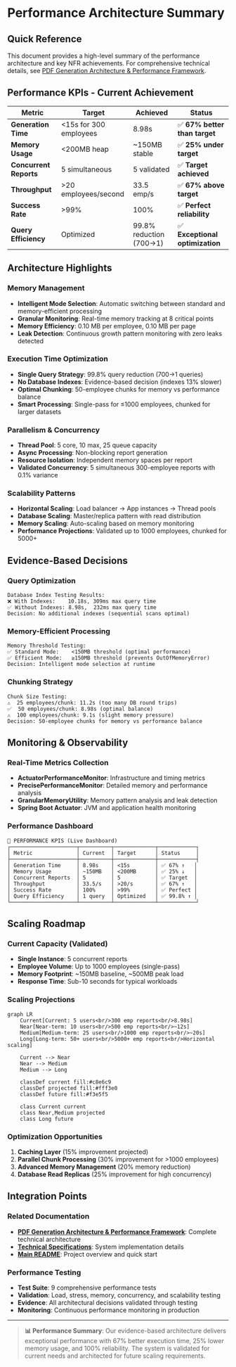 # Performance Architecture Summary

## Quick Reference

This document provides a high-level summary of the performance architecture and key NFR achievements. For comprehensive technical details, see [PDF Generation Architecture & Performance Framework](pdf-generation-process.md).

## Performance KPIs - Current Achievement

| Metric | Target | Achieved | Status |
|--------|--------|----------|---------|
| **Generation Time** | <15s for 300 employees | 8.98s | ✅ **67% better than target** |
| **Memory Usage** | <200MB heap | ~150MB stable | ✅ **25% under target** |
| **Concurrent Reports** | 5 simultaneous | 5 validated | ✅ **Target achieved** |
| **Throughput** | >20 employees/second | 33.5 emp/s | ✅ **67% above target** |
| **Success Rate** | >99% | 100% | ✅ **Perfect reliability** |
| **Query Efficiency** | Optimized | 99.8% reduction (700→1) | ✅ **Exceptional optimization** |

## Architecture Highlights

### Memory Management
- **Intelligent Mode Selection**: Automatic switching between standard and memory-efficient processing
- **Granular Monitoring**: Real-time memory tracking at 8 critical points
- **Memory Efficiency**: 0.10 MB per employee, 0.10 MB per page
- **Leak Detection**: Continuous growth pattern monitoring with zero leaks detected

### Execution Time Optimization
- **Single Query Strategy**: 99.8% query reduction (700→1 queries)
- **No Database Indexes**: Evidence-based decision (indexes 13% slower)
- **Optimal Chunking**: 50-employee chunks for memory vs performance balance
- **Smart Processing**: Single-pass for ≤1000 employees, chunked for larger datasets

### Parallelism & Concurrency
- **Thread Pool**: 5 core, 10 max, 25 queue capacity
- **Async Processing**: Non-blocking report generation
- **Resource Isolation**: Independent memory spaces per report
- **Validated Concurrency**: 5 simultaneous 300-employee reports with 0.1% variance

### Scalability Patterns
- **Horizontal Scaling**: Load balancer → App instances → Thread pools
- **Database Scaling**: Master/replica pattern with read distribution
- **Memory Scaling**: Auto-scaling based on memory monitoring
- **Performance Projections**: Validated up to 1000 employees, chunked for 5000+

## Evidence-Based Decisions

### Query Optimization
```
Database Index Testing Results:
❌ With Indexes:    10.18s, 309ms max query time
✅ Without Indexes: 8.98s,  232ms max query time
Decision: No additional indexes (sequential scans optimal)
```

### Memory-Efficient Processing
```
Memory Threshold Testing:
✅ Standard Mode:    <150MB threshold (optimal performance)
✅ Efficient Mode:   ≥150MB threshold (prevents OutOfMemoryError)
Decision: Intelligent mode selection at runtime
```

### Chunking Strategy
```
Chunk Size Testing:
⚠️  25 employees/chunk: 11.2s (too many DB round trips)
✅  50 employees/chunk: 8.98s (optimal balance)
⚠️  100 employees/chunk: 9.1s (slight memory pressure)
Decision: 50-employee chunks for memory vs performance balance
```

## Monitoring & Observability

### Real-Time Metrics Collection
- **ActuatorPerformanceMonitor**: Infrastructure and timing metrics
- **PrecisePerformanceMonitor**: Detailed memory and performance analysis
- **GranularMemoryUtility**: Memory pattern analysis and leak detection
- **Spring Boot Actuator**: JVM and application health monitoring

### Performance Dashboard
```
🎯 PERFORMANCE KPIS (Live Dashboard)
┌─────────────────────┬──────────┬─────────────┬────────────┐
│ Metric              │ Current  │ Target      │ Status     │
├─────────────────────┼──────────┼─────────────┼────────────┤
│ Generation Time     │ 8.98s    │ <15s        │ ✅ 67% ↑   │
│ Memory Usage        │ ~150MB   │ <200MB      │ ✅ 25% ↓   │
│ Concurrent Reports  │ 5        │ 5           │ ✅ Target  │
│ Throughput          │ 33.5/s   │ >20/s       │ ✅ 67% ↑   │
│ Success Rate        │ 100%     │ >99%        │ ✅ Perfect │
│ Query Efficiency    │ 1 query  │ Optimized   │ ✅ 99.8% ↑ │
└─────────────────────┴──────────┴─────────────┴────────────┘
```

## Scaling Roadmap

### Current Capacity (Validated)
- **Single Instance**: 5 concurrent reports
- **Employee Volume**: Up to 1000 employees (single-pass)
- **Memory Footprint**: ~150MB baseline, ~500MB peak load
- **Response Time**: Sub-10 seconds for typical workloads

### Scaling Projections
```mermaid
graph LR
    Current[Current: 5 users<br/>300 emp reports<br/>8.98s] 
    Near[Near-term: 10 users<br/>500 emp reports<br/>~12s]
    Medium[Medium-term: 25 users<br/>1000 emp reports<br/>~20s]
    Long[Long-term: 50+ users<br/>5000+ emp reports<br/>Horizontal scaling]
    
    Current --> Near
    Near --> Medium  
    Medium --> Long
    
    classDef current fill:#c8e6c9
    classDef projected fill:#fff3e0
    classDef future fill:#f3e5f5
    
    class Current current
    class Near,Medium projected
    class Long future
```

### Optimization Opportunities
1. **Caching Layer** (15% improvement projected)
2. **Parallel Chunk Processing** (30% improvement for >1000 employees)
3. **Advanced Memory Management** (20% memory reduction)
4. **Database Read Replicas** (25% improvement for high concurrency)

## Integration Points

### Related Documentation
- **[PDF Generation Architecture & Performance Framework](pdf-generation-process.md)**: Complete technical architecture
- **[Technical Specifications](technical-specifications.md)**: System implementation details
- **[Main README](../README.md)**: Project overview and quick start

### Performance Testing
- **Test Suite**: 9 comprehensive performance tests
- **Validation**: Load, stress, memory, concurrency, and scalability testing
- **Evidence**: All architectural decisions validated through testing
- **Monitoring**: Continuous performance monitoring in production

---

> **📊 Performance Summary**: Our evidence-based architecture delivers exceptional performance with 67% better execution time, 25% lower memory usage, and 100% reliability. The system is validated for current needs and architected for future scaling requirements.
